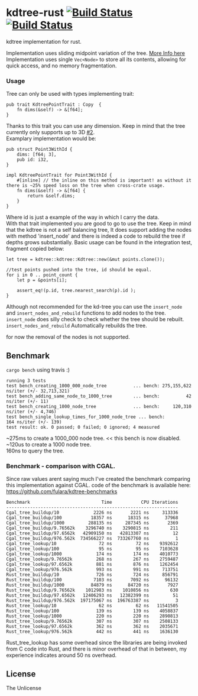 # kdtree-rust [![Build Status](https://travis-ci.org/fulara/kdtree-rust.svg?branch=develop)](https://travis-ci.org/fulara/kdtree-rust) [![Build Status](https://img.shields.io/crates/v/fux_kdtree.svg?branch=develop)](https://crates.io/crates/fux_kdtree)
kdtree implementation for rust.

Implementation uses sliding midpoint variation of the tree. [More Info here](http://citeseerx.ist.psu.edu/viewdoc/download?doi=10.1.1.74.210&rep=rep1&type=pdf) 
Implementation uses single `Vec<Node>` to store all its contents, allowing for quick access, and no memory fragmentation.

### Usage
Tree can only be used with types implementing trait:
```
pub trait KdtreePointTrait : Copy  {
    fn dims(&self) -> &[f64];
}
```

Thanks to this trait you can use any dimension. Keep in mind that the tree currently only supports up to 3D [#2](/../../issues/2).  
Examplary implementation would be:
```
pub struct Point3WithId {
    dims: [f64; 3],
    pub id: i32,
}

impl KdtreePointTrait for Point3WithId {
    #[inline] // the inline on this method is important! as without it there is ~25% speed loss on the tree when cross-crate usage.
    fn dims(&self) -> &[f64] {
        return &self.dims;
    }
}
```
Where id is just a example of the way in which I carry the data.  
With that trait implemented you are good to go to use the tree. Keep in mind that the kdtree is not a self balancing tree, It does support adding the nodes with method 'insert_node' and there is indeed a code to rebuild the tree if depths grows substantially. Basic usage can be found in the integration test, fragment copied below:
```
let tree = kdtree::kdtree::Kdtree::new(&mut points.clone());

//test points pushed into the tree, id should be equal.
for i in 0 .. point_count {
    let p = &points[i];

    assert_eq!(p.id, tree.nearest_search(p).id );
}
```
Although not recommended for the kd-tree you can use the `insert_node` and `insert_nodes_and_rebuild` functions to add nodes to the tree. `insert_node` does silly check to check whether the tree should be rebuilt. `insert_nodes_and_rebuild` Automatically rebuilds the tree.  

for now the removal of the nodes is not supported.

## Benchmark
`cargo bench` using travis :)
```
running 3 tests
test bench_creating_1000_000_node_tree          ... bench: 275,155,622 ns/iter (+/- 32,713,321)
test bench_adding_same_node_to_1000_tree        ... bench:          42 ns/iter (+/- 11)
test bench_creating_1000_node_tree              ... bench:     120,310 ns/iter (+/- 4,746)
test bench_single_lookup_times_for_1000_node_tree ... bench:         164 ns/iter (+/- 139)
test result: ok. 0 passed; 0 failed; 0 ignored; 4 measured
```

~275ms to create a 1000_000 node tree. << this bench is now disabled.  
~120us to create a 1000 node tree.  
160ns to query the tree.  

### Benchmark - comparison with CGAL.
Since raw values arent saying much I've created the benchmark comparing this implementation against CGAL. code of the benchmark is available here: https://github.com/fulara/kdtree-benchmarks
```
Benchmark                           Time           CPU Iterations
-----------------------------------------------------------------
Cgal_tree_buildup/10             2226 ns       2221 ns     313336
Cgal_tree_buildup/100           18357 ns      18315 ns      37968
Cgal_tree_buildup/1000         288135 ns     287345 ns       2369
Cgal_tree_buildup/9.76562k    3296740 ns    3290815 ns        211
Cgal_tree_buildup/97.6562k   42909150 ns   42813307 ns         12
Cgal_tree_buildup/976.562k  734566227 ns  733267760 ns          1
Cgal_tree_lookup/10                72 ns         72 ns    9392612
Cgal_tree_lookup/100               95 ns         95 ns    7103628
Cgal_tree_lookup/1000             174 ns        174 ns    4010773
Cgal_tree_lookup/9.76562k         268 ns        267 ns    2759487
Cgal_tree_lookup/97.6562k         881 ns        876 ns    1262454
Cgal_tree_lookup/976.562k         993 ns        991 ns     713751
Rust_tree_buildup/10              726 ns        724 ns     856791
Rust_tree_buildup/100            7103 ns       7092 ns      96132
Rust_tree_buildup/1000          84879 ns      84720 ns       7927
Rust_tree_buildup/9.76562k    1012983 ns    1010856 ns        630
Rust_tree_buildup/97.6562k   12406293 ns   12382399 ns         51
Rust_tree_buildup/976.562k  197175067 ns  196763387 ns          3
Rust_tree_lookup/10                62 ns         62 ns   11541505
Rust_tree_lookup/100              139 ns        139 ns    4058837
Rust_tree_lookup/1000             220 ns        220 ns    2890813
Rust_tree_lookup/9.76562k         307 ns        307 ns    2508133
Rust_tree_lookup/97.6562k         362 ns        362 ns    2035671
Rust_tree_lookup/976.562k         442 ns        441 ns    1636130
```  
Rust_tree_lookup has some overhead since the libraries are being invoked from C code into Rust, and there is minor overhead of that in between, my experience indicates around 50 ns overhead.

## License
The Unlicense
